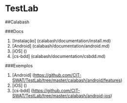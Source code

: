 TestLab
=======

##Calabash

###Docs

1. [Instalação] (calabash/documentation/install.md) 
2.	[Android] (calabash/documentation/android.md)
3. [iOS] ()
4. [cs-bdd] (calabash/documentation/csbdd.md)


###Exemplos

1.	[Android] (https://github.com/CIT-SWAT/TestLab/tree/master/calabash/android/features)
2. [iOS] ()
3. [cs-bdd] (https://github.com/CIT-SWAT/TestLab/tree/master/calabash/android-ios)

